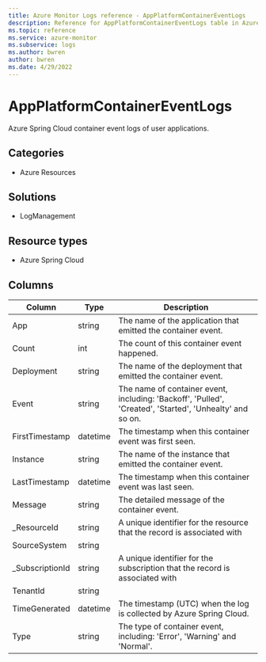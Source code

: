 ```yaml
---
title: Azure Monitor Logs reference - AppPlatformContainerEventLogs
description: Reference for AppPlatformContainerEventLogs table in Azure Monitor Logs.
ms.topic: reference
ms.service: azure-monitor
ms.subservice: logs
ms.author: bwren
author: bwren
ms.date: 4/29/2022
---
```


# AppPlatformContainerEventLogs

 Azure Spring Cloud container event logs of user applications.

## Categories

- Azure Resources
## Solutions

- LogManagement
## Resource types

- Azure Spring Cloud




## Columns

| Column | Type | Description |
| --- | --- | --- |
| App | string | The name of the application that emitted the container event. |
| Count | int | The count of this container event happened. |
| Deployment | string | The name of the deployment that emitted the container event. |
| Event | string | The name of container event, including: 'Backoff', 'Pulled', 'Created', 'Started', 'Unhealty' and so on. |
| FirstTimestamp | datetime | The timestamp when this container event was first seen. |
| Instance | string | The name of the instance that emitted the container event. |
| LastTimestamp | datetime | The timestamp when this container event was last seen. |
| Message | string | The detailed message of the container event. |
| _ResourceId | string | A unique identifier for the resource that the record is associated with |
| SourceSystem | string |  |
| _SubscriptionId | string | A unique identifier for the subscription that the record is associated with |
| TenantId | string |  |
| TimeGenerated | datetime | The timestamp (UTC) when the log is collected by Azure Spring Cloud. |
| Type | string | The type of container event, including: 'Error', 'Warning' and 'Normal'. |
